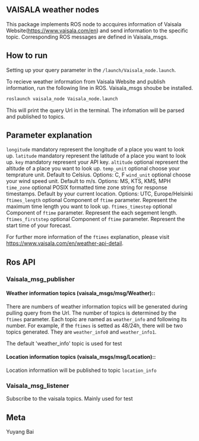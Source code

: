 ## VAISALA weather nodes

This package implements ROS node to accquires information of Vaisala Website(https://www.vaisala.com/en) and send information to the specific topic. Corresponding ROS messages are defined in Vaisala_msgs.

## How to run
Setting up your query parameter in the `/launch/Vaisala_node.launch`.

To recieve weather information from Vaisala Website and publish information, run the following line in ROS. Vaisala_msgs shoube be installed.
```sh
roslaunch vaisala_node Vaisala_node.launch 
```
This will print the query Url in the terminal. The infomation will be parsed and published to topics.

## Parameter explanation

`longitude`		mandatory	represent the longitude of a place you want to look up.
`latitude`		mandatory	represent the latitude of a place you want to look up.
`key`			mandatory	represent your API key.
`altitude`		optional	represent the altitude of a place you want to look up.
`temp_unit`		optional	choose your temprature unit. Default to Celsius.	Options: C, F
`wind_unit`		optional	choose your wind speed unit. Default to m/s.		Options: MS, KTS, KMS, MPH
`time_zone`		optional	POSIX formatted time zone string for response timestamps. Default by your current location.	Options: UTC, Europe/Helsinki
`ftimes_length`		optional	Component of `ftime` parameter. Represent the maximum time length you want to look up.
`ftimes_timestep`	optional	Component of `ftime` parameter. Represent the each segement length.
`ftimes_firststep`	optional	Component of `ftime` parameter. Represent the start time of your forecast.

For further more information of the `ftimes` explanation, please visit https://www.vaisala.com/en/weather-api-detail.


## Ros API

### Vaisala_msg_publisher
#### Weather information topics (vaisala_msgs/msg/Weather)::
There are numbers of weather information topics will be generated during pulling query from the Url. The number of topics is determined by the `ftimes` parameter. Each topic are named as `weather_info` and following its number. For example, if the `ftimes` is setted as 48/24h, there will be two topics generated. They are `weather_info0` and `weather_info1`.

The default 'weather_info' topic is used for test

#### Location information topics (vaisala_msgs/msg/Location)::
Location informatiion will be published to topic `location_info`

### Vaisala_msg_listener
Subscribe to the vaisala topics. Mainly used for test

## Meta
Yuyang Bai




